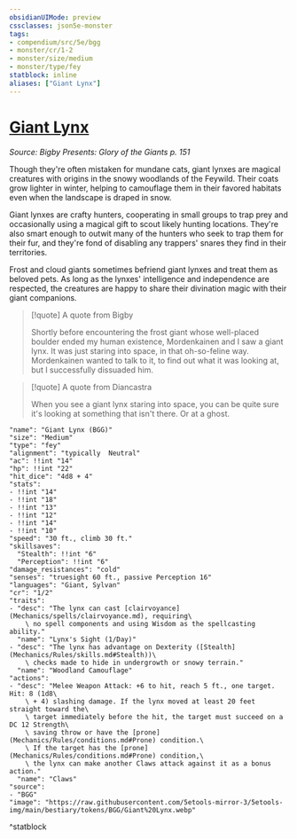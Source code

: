 ```yaml
---
obsidianUIMode: preview
cssclasses: json5e-monster
tags:
- compendium/src/5e/bgg
- monster/cr/1-2
- monster/size/medium
- monster/type/fey
statblock: inline
aliases: ["Giant Lynx"]
---
```

# [Giant Lynx](Mechanics\bestiary\fey/giant-lynx-bgg.md)
*Source: Bigby Presents: Glory of the Giants p. 151*  

Though they're often mistaken for mundane cats, giant lynxes are magical creatures with origins in the snowy woodlands of the Feywild. Their coats grow lighter in winter, helping to camouflage them in their favored habitats even when the landscape is draped in snow.

Giant lynxes are crafty hunters, cooperating in small groups to trap prey and occasionally using a magical gift to scout likely hunting locations. They're also smart enough to outwit many of the hunters who seek to trap them for their fur, and they're fond of disabling any trappers' snares they find in their territories.

Frost and cloud giants sometimes befriend giant lynxes and treat them as beloved pets. As long as the lynxes' intelligence and independence are respected, the creatures are happy to share their divination magic with their giant companions.

> [!quote] A quote from Bigby  
> 
> Shortly before encountering the frost giant whose well-placed boulder ended my human existence, Mordenkainen and I saw a giant lynx. It was just staring into space, in that oh-so-feline way. Mordenkainen wanted to talk to it, to find out what it was looking at, but I successfully dissuaded him.

> [!quote] A quote from Diancastra  
> 
> When you see a giant lynx staring into space, you can be quite sure it's looking at something that isn't there. Or at a ghost.


```statblock
"name": "Giant Lynx (BGG)"
"size": "Medium"
"type": "fey"
"alignment": "typically  Neutral"
"ac": !!int "14"
"hp": !!int "22"
"hit_dice": "4d8 + 4"
"stats":
- !!int "14"
- !!int "18"
- !!int "13"
- !!int "12"
- !!int "14"
- !!int "10"
"speed": "30 ft., climb 30 ft."
"skillsaves":
  "Stealth": !!int "6"
  "Perception": !!int "6"
"damage_resistances": "cold"
"senses": "truesight 60 ft., passive Perception 16"
"languages": "Giant, Sylvan"
"cr": "1/2"
"traits":
- "desc": "The lynx can cast [clairvoyance](Mechanics/spells/clairvoyance.md), requiring\
    \ no spell components and using Wisdom as the spellcasting ability."
  "name": "Lynx's Sight (1/Day)"
- "desc": "The lynx has advantage on Dexterity ([Stealth](Mechanics/Rules/skills.md#Stealth))\
    \ checks made to hide in undergrowth or snowy terrain."
  "name": "Woodland Camouflage"
"actions":
- "desc": "Melee Weapon Attack: +6 to hit, reach 5 ft., one target. Hit: 8 (1d8\
    \ + 4) slashing damage. If the lynx moved at least 20 feet straight toward the\
    \ target immediately before the hit, the target must succeed on a DC 12 Strength\
    \ saving throw or have the [prone](Mechanics/Rules/conditions.md#Prone) condition.\
    \ If the target has the [prone](Mechanics/Rules/conditions.md#Prone) condition,\
    \ the lynx can make another Claws attack against it as a bonus action."
  "name": "Claws"
"source":
- "BGG"
"image": "https://raw.githubusercontent.com/5etools-mirror-3/5etools-img/main/bestiary/tokens/BGG/Giant%20Lynx.webp"
```
^statblock